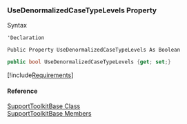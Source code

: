 ﻿### UseDenormalizedCaseTypeLevels Property

Syntax

```vbnet
'Declaration

Public Property UseDenormalizedCaseTypeLevels As Boolean
```

```csharp
public bool UseDenormalizedCaseTypeLevels {get; set;}
```

[!include[Requirements](../partials/requirements.md)]

#### Reference

[SupportToolkitBase Class](FChoice.Toolkits.Clarify~FChoice.Toolkits.Clarify.Support.SupportToolkitBase.md)  
[SupportToolkitBase Members](FChoice.Toolkits.Clarify~FChoice.Toolkits.Clarify.Support.SupportToolkitBase_members.md)